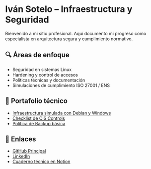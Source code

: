 # Iván Sotelo – Infraestructura y Seguridad

Bienvenido a mi sitio profesional. Aquí documento mi progreso como especialista en arquitectura segura y cumplimiento normativo.

## 🔍 Áreas de enfoque
- Seguridad en sistemas Linux
- Hardening y control de accesos
- Políticas técnicas y documentación
- Simulaciones de cumplimiento ISO 27001 / ENS

## 📂 Portafolio técnico
- [Infraestructura simulada con Debian y Windows](#)
- [Checklist de CIS Controls](#)
- [Política de Backup básica](#)

## 🔗 Enlaces
- [GitHub Principal](https://github.com/ivansecpsec)
- [LinkedIn](https://www.linkedin.com/in/ivan-sotelo/)
- [Cuaderno técnico en Notion](https://notion.so/ivansec)
